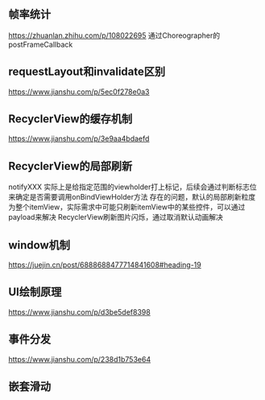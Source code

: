 ## 帧率统计
https://zhuanlan.zhihu.com/p/108022695
通过Choreographer的postFrameCallback

## requestLayout和invalidate区别
https://www.jianshu.com/p/5ec0f278e0a3

## RecyclerView的缓存机制
https://www.jianshu.com/p/3e9aa4bdaefd

## RecyclerView的局部刷新
notifyXXX 实际上是给指定范围的viewholder打上标记，后续会通过判断标志位来确定是否需要调用onBindViewHolder方法
存在的问题，默认的局部刷新粒度为整个itemView，实际需求中可能只刷新itemView中的某些控件，可以通过payload来解决
RecyclerView刷新图片闪烁，通过取消默认动画解决

## window机制
https://juejin.cn/post/6888688477714841608#heading-19

## UI绘制原理
https://www.jianshu.com/p/d3be5def8398

## 事件分发
https://www.jianshu.com/p/238d1b753e64

## 嵌套滑动

